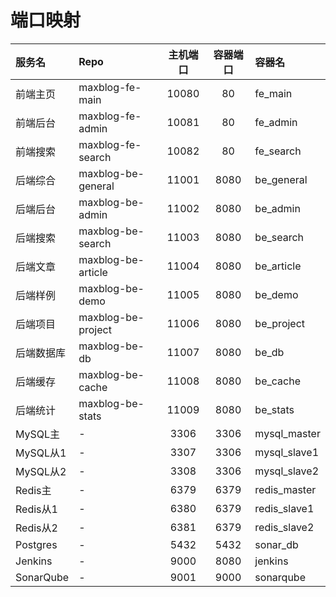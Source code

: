 # 端口映射

| 服务名       | Repo               | 主机端口  | 容器端口 | 容器名          |
|:----------|:-------------------|:-----:|:----:|:-------------|
| 前端主页      | maxblog-fe-main    | 10080 |  80  | fe_main      |
| 前端后台      | maxblog-fe-admin   | 10081 |  80  | fe_admin     |
| 前端搜索      | maxblog-fe-search  | 10082 |  80  | fe_search    |
| 后端综合      | maxblog-be-general | 11001 | 8080 | be_general   |
| 后端后台      | maxblog-be-admin   | 11002 | 8080 | be_admin     |
| 后端搜索      | maxblog-be-search  | 11003 | 8080 | be_search    |
| 后端文章      | maxblog-be-article | 11004 | 8080 | be_article   |
| 后端样例      | maxblog-be-demo    | 11005 | 8080 | be_demo      |
| 后端项目      | maxblog-be-project | 11006 | 8080 | be_project   |
| 后端数据库     | maxblog-be-db      | 11007 | 8080 | be_db        |
| 后端缓存      | maxblog-be-cache   | 11008 | 8080 | be_cache     |
| 后端统计      | maxblog-be-stats   | 11009 | 8080 | be_stats     |
| MySQL主    | -                  | 3306  | 3306 | mysql_master |
| MySQL从1   | -                  | 3307  | 3306 | mysql_slave1 |
| MySQL从2   | -                  | 3308  | 3306 | mysql_slave2 |
| Redis主    | -                  | 6379  | 6379 | redis_master |
| Redis从1   | -                  | 6380  | 6379 | redis_slave1 |
| Redis从2   | -                  | 6381  | 6379 | redis_slave2 |
| Postgres  | -                  | 5432  | 5432 | sonar_db     |
| Jenkins   | -                  | 9000  | 8080 | jenkins      |
| SonarQube | -                  | 9001  | 9000 | sonarqube    |
